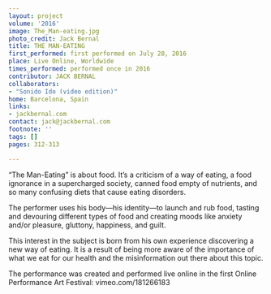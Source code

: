 ```yaml
---
layout: project
volume: '2016'
image: The_Man-eating.jpg
photo_credit: Jack Bernal
title: THE MAN-EATING
first_performed: first performed on July 28, 2016
place: Live Online, Worldwide
times_performed: performed once in 2016
contributor: JACK BERNAL
collaborators:
- "Sonido Ido (video edition)"
home: Barcelona, Spain
links:
- jackbernal.com
contact: jack@jackbernal.com
footnote: ''
tags: []
pages: 312-313

---
```


“The Man-Eating” is about food. It’s a criticism of a way of eating, a food ignorance in a supercharged society, canned food empty of nutrients, and so many confusing diets that cause eating disorders.

The performer uses his body—his identity—to launch and rub food, tasting and devouring different types of food and creating moods like anxiety and/or pleasure, gluttony, happiness, and guilt.

This interest in the subject is born from his own experience discovering a new way of eating. It is a result of being more aware of the importance of what we eat for our health and the misinformation out there about this topic.

The performance was created and performed live online in the first Online Performance Art Festival: vimeo.com/181266183
